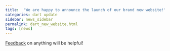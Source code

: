 ```yaml
---
title:  "We are happy to announce the launch of our brand new website!"
categories: dart update
sidebar: news_sidebar
permalink: dart_new_website.html
tags: [news]
---
```


[Feedback](https://github.com/dartsim/dartsim.github.io/issues) on anything will be helpful!
